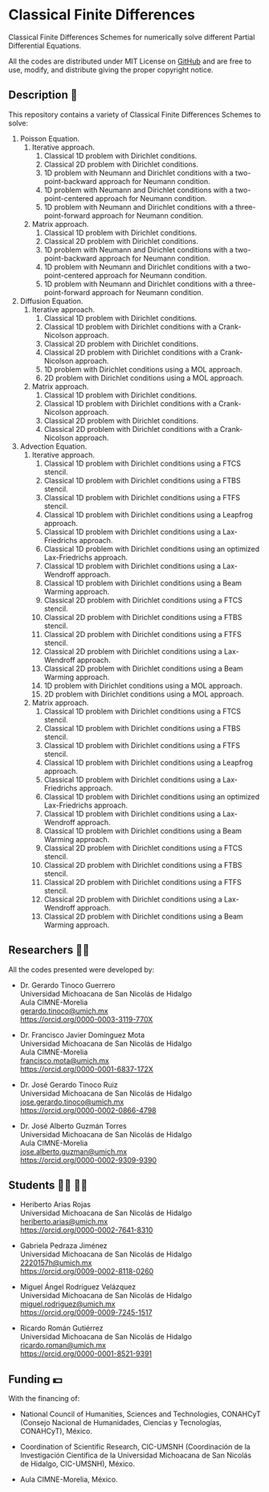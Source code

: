 # Classical Finite Differences
Classical Finite Differences Schemes for numerically solve different Partial Differential Equations.

All the codes are distributed under MIT License on [GitHub](https://github.com/gstinoco/Classical-Finite-Differences) and are free to use, modify, and distribute giving the proper copyright notice.

<!--![Approximate and Theoretical solutions of the problem on ZIR region](/Results/Clouds/Explicit/Steps/ZIR_2_05.png)*/-->

## Description :memo:
This repository contains a variety of Classical Finite Differences Schemes to solve:<br>
1. Poisson Equation.
    1. Iterative approach.
        1. Classical 1D problem with Dirichlet conditions.
        2. Classical 2D problem with Dirichlet conditions.
        3. 1D problem with Neumann and Dirichlet conditions with a two-point-backward approach for Neumann condition.
        4. 1D problem with Neumann and Dirichlet conditions with a two-point-centered approach for Neumann condition.
        5. 1D problem with Neumann and Dirichlet conditions with a three-point-forward approach for Neumann condition.
    2. Matrix approach.
        1. Classical 1D problem with Dirichlet conditions.
        2. Classical 2D problem with Dirichlet conditions.
        3. 1D problem with Neumann and Dirichlet conditions with a two-point-backward approach for Neumann condition.
        4. 1D problem with Neumann and Dirichlet conditions with a two-point-centered approach for Neumann condition.
        5. 1D problem with Neumann and Dirichlet conditions with a three-point-forward approach for Neumann condition.
2. Diffusion Equation.
    1. Iterative approach.
        1. Classical 1D problem with Dirichlet conditions.
        2. Classical 1D problem with Dirichlet conditions with a Crank-Nicolson approach.
        3. Classical 2D problem with Dirichlet conditions.
        4. Classical 2D problem with Dirichlet conditions with a Crank-Nicolson approach.
        5. 1D problem with Dirichlet conditions using a MOL approach.
        6. 2D problem with Dirichlet conditions using a MOL approach.
    2. Matrix approach.
        1. Classical 1D problem with Dirichlet conditions.
        2. Classical 1D problem with Dirichlet conditions with a Crank-Nicolson approach.
        3. Classical 2D problem with Dirichlet conditions.
        4. Classical 2D problem with Dirichlet conditions with a Crank-Nicolson approach.
3. Advection Equation.
    1. Iterative approach.
        1. Classical 1D problem with Dirichlet conditions using a FTCS stencil.
        2. Classical 1D problem with Dirichlet conditions using a FTBS stencil.
        3. Classical 1D problem with Dirichlet conditions using a FTFS stencil.
        4. Classical 1D problem with Dirichlet conditions using a Leapfrog approach.
        5. Classical 1D problem with Dirichlet conditions using a Lax-Friedrichs approach.
        6. Classical 1D problem with Dirichlet conditions using an optimized Lax-Friedrichs approach.
        7. Classical 1D problem with Dirichlet conditions using a Lax-Wendroff approach.
        8. Classical 1D problem with Dirichlet conditions using a Beam Warming approach.
        9. Classical 2D problem with Dirichlet conditions using a FTCS stencil.
        10. Classical 2D problem with Dirichlet conditions using a FTBS stencil.
        11. Classical 2D problem with Dirichlet conditions using a FTFS stencil.
        12. Classical 2D problem with Dirichlet conditions using a Lax-Wendroff approach.
        13. Classical 2D problem with Dirichlet conditions using a Beam Warming approach.
        14. 1D problem with Dirichlet conditions using a MOL approach.
        15. 2D problem with Dirichlet conditions using a MOL approach.
    2. Matrix approach.
        1. Classical 1D problem with Dirichlet conditions using a FTCS stencil.
        2. Classical 1D problem with Dirichlet conditions using a FTBS stencil.
        3. Classical 1D problem with Dirichlet conditions using a FTFS stencil.
        4. Classical 1D problem with Dirichlet conditions using a Leapfrog approach.
        5. Classical 1D problem with Dirichlet conditions using a Lax-Friedrichs approach.
        6. Classical 1D problem with Dirichlet conditions using an optimized Lax-Friedrichs approach.
        7. Classical 1D problem with Dirichlet conditions using a Lax-Wendroff approach.
        8. Classical 1D problem with Dirichlet conditions using a Beam Warming approach.
        9. Classical 2D problem with Dirichlet conditions using a FTCS stencil.
        10. Classical 2D problem with Dirichlet conditions using a FTBS stencil.
        11. Classical 2D problem with Dirichlet conditions using a FTFS stencil.
        12. Classical 2D problem with Dirichlet conditions using a Lax-Wendroff approach.
        13. Classical 2D problem with Dirichlet conditions using a Beam Warming approach.
<!-- 4. Advection-Diffusion Equation.
5. Wave Equation.
6. Shallow Water Equations.-->

## Researchers :scientist:
All the codes presented were developed by:
    
  - Dr. Gerardo Tinoco Guerrero<br>
    Universidad Michoacana de San Nicolás de Hidalgo<br>
    Aula CIMNE-Morelia<br>
    gerardo.tinoco@umich.mx<br>
    https://orcid.org/0000-0003-3119-770X

  - Dr. Francisco Javier Domínguez Mota<br>
    Universidad Michoacana de San Nicolás de Hidalgo<br>
    Aula CIMNE-Morelia<br>
    francisco.mota@umich.mx<br>
    https://orcid.org/0000-0001-6837-172X
  
  - Dr. José Gerardo Tinoco Ruiz<br>
    Universidad Michoacana de San Nicolás de Hidalgo<br>
    jose.gerardo.tinoco@umich.mx<br>
    https://orcid.org/0000-0002-0866-4798

  - Dr. José Alberto Guzmán Torres<br>
    Universidad Michoacana de San Nicolás de Hidalgo<br>
    Aula CIMNE-Morelia<br>
    jose.alberto.guzman@umich.mx<br>
    https://orcid.org/0000-0002-9309-9390

## Students :man_student: :woman_student:
  - Heriberto Arias Rojas<br>
    Universidad Michoacana de San Nicolás de Hidalgo<br>
    heriberto.arias@umich.mx<br>
    https://orcid.org/0000-0002-7641-8310

  - Gabriela Pedraza Jiménez<br>
    Universidad Michoacana de San Nicolás de Hidalgo<br>
    2220157h@umich.mx<br>
    https://orcid.org/0009-0002-8118-0260
  
  - Miguel Ángel Rodríguez Velázquez<br>
    Universidad Michoacana de San Nicolás de Hidalgo<br>
    miguel.rodriguez@umich.mx<br>
    https://orcid.org/0009-0009-7245-1517
  
  - Ricardo Román Gutiérrez<br>
    Universidad Michoacana de San Nicolás de Hidalgo<br>
    ricardo.roman@umich.mx<br>
    https://orcid.org/0000-0001-8521-9391

## Funding :dollar:
With the financing of:

  - National Council of Humanities, Sciences and Technologies, CONAHCyT (Consejo Nacional de Humanidades, Ciencias y Tecnologías, CONAHCyT), México.
  
  - Coordination of Scientific Research, CIC-UMSNH (Coordinación de la Investigación Científica de la Universidad Michoacana de San Nicolás de Hidalgo, CIC-UMSNH), México.
  
  - Aula CIMNE-Morelia, México.